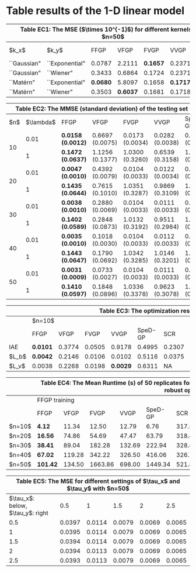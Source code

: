# Table results of the 1-D linear model

<div style="text-align: center;">
<table class="tg"><thead>
  <tr>
    <th class="tg-c3ow" colspan="7">Table EC1: The MSE ($\times 10^{-1}$) for different kernels with $n=50$</th>
  </tr></thead>
<tbody>
  <tr>
    <td class="tg-c3ow">$k_x$</td>
    <td class="tg-c3ow">$k_y$</td>
    <td class="tg-c3ow">FFGP</td>
    <td class="tg-c3ow">VFGP</td>
    <td class="tg-c3ow">FVGP</td>
    <td class="tg-baqh">VVGP</td>
    <td class="tg-baqh">SpeD-GP</td>
  </tr>
  <tr>
    <td class="tg-c3ow">``Gaussian"</td>
    <td class="tg-c3ow">``Exponential"</td>
    <td class="tg-7btt">0.0787</td>
    <td class="tg-c3ow">2.2111</td>
    <td class="tg-7btt"><b>0.1657</td>
    <td class="tg-baqh">0.2371</td>
    <td class="tg-amwm"><b>3.4309</td>
  </tr>
  <tr>
    <td class="tg-baqh">``Gaussian"</td>
    <td class="tg-baqh">``Wiener"</td>
    <td class="tg-baqh">0.3433</td>
    <td class="tg-baqh">0.6864</td>
    <td class="tg-baqh">0.1724</td>
    <td class="tg-baqh">0.2371</td>
    <td class="tg-baqh">3.7243</td>
  </tr>
  <tr>
    <td class="tg-baqh">``Mat&eacutern"</td>
    <td class="tg-baqh">``Exponential"</td>
    <td class="tg-baqh"><b>0.0680</td>
    <td class="tg-amwm">5.8097</td>
    <td class="tg-baqh">0.1658</td>
    <td class="tg-amwm"><b>0.1717</td>
    <td class="tg-baqh">3.5775</td>
  </tr>
  <tr>
    <td class="tg-baqh">``Mat&eacutern"</td>
    <td class="tg-baqh">``Wiener"</td>
    <td class="tg-baqh">0.3503</td>
    <td class="tg-baqh"><b>0.6037</td>
    <td class="tg-baqh">0.1681</td>
    <td class="tg-baqh">0.1718</td>
    <td class="tg-baqh">3.7687</td>
  </tr>
</tbody></table>






<table class="tg"><thead>
  <tr>
    <th class="tg-c3ow" colspan="8">Table EC2: The MMSE (standard deviation) of the testing set of 50 replicates</th>
  </tr></thead>
<tbody>
  <tr>
    <td class="tg-c3ow">$n$</td>
    <td class="tg-c3ow">$\lambda$</td>
    <td class="tg-c3ow">FFGP</td>
    <td class="tg-c3ow">VFGP</td>
    <td class="tg-c3ow">FVGP</td>
    <td class="tg-c3ow">VVGP</td>
    <td class="tg-c3ow">SpeD-GP</td>
    <td class="tg-c3ow">SCR</td>
  </tr>
  <tr>
    <td class="tg-c3ow" rowspan="2">10</td>
    <td class="tg-c3ow">0.01</td>
    <td class="tg-7btt"><b>0.0158 (0.0012)</td>
    <td class="tg-c3ow">0.6697 (0.0075)</td>
    <td class="tg-c3ow">0.0173 (0.0034)</td>
    <td class="tg-c3ow">0.0282 (0.0038)</td>
    <td class="tg-c3ow">0.5720 (0.0128)</td>
    <td class="tg-c3ow">0.0168 (0.0033)</td>
  </tr>
  <tr>
    <td class="tg-c3ow">1</td>
    <td class="tg-7btt"><b>0.1472 (0.0637)</td>
    <td class="tg-c3ow">1.1256 (0.1377)</td>
    <td class="tg-c3ow">1.0300 (0.3260)</td>
    <td class="tg-c3ow">0.6539 (0.3158)</td>
    <td class="tg-c3ow">1.6832 (0.3336)</td>
    <td class="tg-c3ow">1.0405 (0.3285)</td>
  </tr>
  <tr>
    <td class="tg-c3ow" rowspan="2">20</td>
    <td class="tg-c3ow">0.01</td>
    <td class="tg-7btt"><b>0.0047 (0.0010)</td>
    <td class="tg-c3ow">0.4392 (0.0079)</td>
    <td class="tg-c3ow">0.0104 (0.0033)</td>
    <td class="tg-c3ow">0.0122 (0.0034)</td>
    <td class="tg-c3ow">0.5989 (0.0099)</td>
    <td class="tg-c3ow">0.0133 (0.0035)</td>
  </tr>
  <tr>
    <td class="tg-c3ow">1</td>
    <td class="tg-7btt"><b>0.1435 (0.0644)</td>
    <td class="tg-c3ow">0.7615 (0.1010)</td>
    <td class="tg-c3ow">1.0351 (0.3287)</td>
    <td class="tg-c3ow">0.9869 (0.3109)</td>
    <td class="tg-c3ow">1.8046 (0.3395)</td>
    <td class="tg-c3ow">1.0394 (0.3278)</td>
  </tr>
  <tr>
    <td class="tg-c3ow" rowspan="2">30</td>
    <td class="tg-c3ow">0.01</td>
    <td class="tg-7btt"><b>0.0038 (0.0010)</td>
    <td class="tg-c3ow">0.2880 (0.0069)</td>
    <td class="tg-c3ow">0.0104 (0.0033)</td>
    <td class="tg-c3ow">0.0111 (0.0033)</td>
    <td class="tg-c3ow">0.5498 (0.0061)</td>
    <td class="tg-c3ow">0.0142 (0.0035)</td>
  </tr>
  <tr>
    <td class="tg-c3ow">1</td>
    <td class="tg-7btt"><b>0.1402 (0.0589)</td>
    <td class="tg-c3ow">0.2848 (0.0873)</td>
    <td class="tg-c3ow">1.0132 (0.3192)</td>
    <td class="tg-c3ow">0.9511 (0.2984)</td>
    <td class="tg-c3ow">1.7414 (0.3677)</td>
    <td class="tg-c3ow">1.0213 (0.3183)</td>
  </tr>
  <tr>
    <td class="tg-c3ow" rowspan="2">40</td>
    <td class="tg-c3ow">0.01</td>
    <td class="tg-7btt"><b>0.0035 (0.0010)</td>
    <td class="tg-c3ow">0.1018 (0.0030)</td>
    <td class="tg-c3ow">0.0104 (0.0033)</td>
    <td class="tg-c3ow">0.0112 (0.0033)</td>
    <td class="tg-c3ow">0.5243 (0.0079)</td>
    <td class="tg-c3ow">0.0131 (0.0035)</td>
  </tr>
  <tr>
    <td class="tg-c3ow">1</td>
    <td class="tg-7btt"><b>0.1443 (0.0647)</td>
    <td class="tg-c3ow">0.1790 (0.0692)</td>
    <td class="tg-c3ow">1.0342 (0.3285)</td>
    <td class="tg-c3ow">1.0146 (0.3201)</td>
    <td class="tg-c3ow">1.5919 (0.3503)</td>
    <td class="tg-c3ow">1.0392 (0.3287)</td>
  </tr>
  <tr>
    <td class="tg-c3ow" rowspan="2">50</td>
    <td class="tg-c3ow">0.01</td>
    <td class="tg-7btt"><b>0.0031 (0.0009)</td>
    <td class="tg-c3ow">0.0733 (0.0027)</td>
    <td class="tg-c3ow">0.0104 (0.0033)</td>
    <td class="tg-c3ow">0.0111 (0.0033)</td>
    <td class="tg-c3ow">0.3291 (0.0045)</td>
    <td class="tg-c3ow">0.0133 (0.0036)</td>
  </tr>
  <tr>
    <td class="tg-c3ow">1</td>
    <td class="tg-7btt"><b>0.1410 (0.0597)</td>
    <td class="tg-c3ow">0.1848 (0.0896)</td>
    <td class="tg-c3ow">1.0336 (0.3378)</td>
    <td class="tg-c3ow">0.9623 (0.3078)</td>
    <td class="tg-c3ow">1.4821 (0.3543)</td>
    <td class="tg-c3ow">1.0438 (0.3391)</td>
  </tr>
</tbody></table>






<table class="tg"><thead>
  <tr>
    <th class="tg-c3ow"></th>
    <th class="tg-c3ow" colspan="12">Table EC3: The optimization results with $n=10$ and $n=50$</th>
  </tr></thead>
<tbody>
  <tr>
    <td class="tg-0pky"></td>
    <td class="tg-0pky" colspan="6">$n=10$</td>
    <td class="tg-0lax" colspan="6">$n=50$</td>
  </tr>
  <tr>
    <td class="tg-c3ow"></td>
    <td class="tg-c3ow">FFGP</td>
    <td class="tg-c3ow">VFGP</td>
    <td class="tg-c3ow">FVGP</td>
    <td class="tg-c3ow">VVGP</td>
    <td class="tg-c3ow">SpeD-GP</td>
    <td class="tg-c3ow">SCR</td>
    <td class="tg-baqh">FFGP</td>
    <td class="tg-baqh">VFGP</td>
    <td class="tg-baqh">FVGP</td>
    <td class="tg-baqh">VVGP</td>
    <td class="tg-baqh">SpeD-GP</td>
    <td class="tg-baqh">SCR</td>
  </tr>
  <tr>
    <td class="tg-c3ow">IAE</td>
    <td class="tg-7btt"><b>0.0101</td>
    <td class="tg-c3ow">0.3774</td>
    <td class="tg-c3ow">0.0505 </td>
    <td class="tg-c3ow">0.9178</td>
    <td class="tg-c3ow">0.4995</td>
    <td class="tg-c3ow">0.2307</td>
    <td class="tg-1wig"><b>0.0003</td>
    <td class="tg-0lax">0.0099</td>
    <td class="tg-0lax">0.0009</td>
    <td class="tg-0lax">0.0179</td>
    <td class="tg-0lax">0.4871</td>
    <td class="tg-0lax">0.0686</td>
  </tr>
  <tr>
    <td class="tg-c3ow">$L_b$</td>
    <td class="tg-7btt"><b>0.0042</td>
    <td class="tg-c3ow">0.2146</td>
    <td class="tg-c3ow">0.0106</td>
    <td class="tg-c3ow">0.0102</td>
    <td class="tg-c3ow">0.5116</td>
    <td class="tg-c3ow">0.0375</td>
    <td class="tg-1wig"><b>0.0033</td>
    <td class="tg-0lax">0.0177</td>
    <td class="tg-0lax">0.0107</td>
    <td class="tg-0lax">0.0101</td>
    <td class="tg-0lax">0.4315</td>
    <td class="tg-0lax">0.0106</td>
  </tr>
  <tr>
    <td class="tg-c3ow">$L_v$</td>
    <td class="tg-c3ow">0.0038</td>
    <td class="tg-c3ow">0.2268</td>
    <td class="tg-c3ow">0.0198 </td>
    <td class="tg-7btt"><b>0.0029</td>
    <td class="tg-c3ow">0.6311</td>
    <td class="tg-c3ow">NA</td>
    <td class="tg-0lax">0.0008</td>
    <td class="tg-0lax">0.0878</td>
    <td class="tg-0lax">0.0034</td>
    <td class="tg-1wig"><b>0.0001</td>
    <td class="tg-0lax">0.5743</td>
    <td class="tg-0lax">NA</td>
  </tr>
</tbody></table>






<table class="tg"><thead>
  <tr>
    <th class="tg-c3ow"></th>
    <th class="tg-c3ow" colspan="12">Table EC4: The Mean Runtime (s) of 50 replicates for different methods for training and the runtime (s) for robust optimization</th>
  </tr></thead>
<tbody>
  <tr>
    <td class="tg-c3ow"></td>
    <td class="tg-c3ow" colspan="6">FFGP training</td>
    <td class="tg-c3ow" colspan="6">Robust optimization</td>
  </tr>
  <tr>
    <td class="tg-c3ow"></td>
    <td class="tg-c3ow">FFGP</td>
    <td class="tg-c3ow">VFGP</td>
    <td class="tg-c3ow">FVGP</td>
    <td class="tg-c3ow">VVGP</td>
    <td class="tg-c3ow">SpeD-GP</td>
    <td class="tg-c3ow">SCR</td>
    <td class="tg-baqh">FFGP</td>
    <td class="tg-baqh">VFGP</td>
    <td class="tg-baqh">FVGP</td>
    <td class="tg-baqh">VVGP</td>
    <td class="tg-baqh">SpeD-GP</td>
    <td class="tg-baqh">SCR</td>
  </tr>
  <tr>
    <td class="tg-c3ow">$n=10$</td>
    <td class="tg-7btt"><b>4.12</td>
    <td class="tg-c3ow">11.34</td>
    <td class="tg-c3ow">12.50</td>
    <td class="tg-c3ow">12.79</td>
    <td class="tg-c3ow">6.76</td>
    <td class="tg-c3ow">317.57</td>
    <td class="tg-amwm"><b>18.67</td>
    <td class="tg-baqh">21.86</td>
    <td class="tg-baqh">25.19</td>
    <td class="tg-baqh">58.37</td>
    <td class="tg-baqh">79.71</td>
    <td class="tg-baqh">56.83</td>
  </tr>
  <tr>
    <td class="tg-c3ow">$n=20$</td>
    <td class="tg-7btt"><b>16.56</td>
    <td class="tg-c3ow">74.86</td>
    <td class="tg-c3ow">54.69</td>
    <td class="tg-c3ow">47.47</td>
    <td class="tg-c3ow">63.79</td>
    <td class="tg-c3ow">318.44</td>
    <td class="tg-amwm">-</td>
    <td class="tg-baqh">-</td>
    <td class="tg-baqh">-</td>
    <td class="tg-baqh">-</td>
    <td class="tg-baqh">-</td>
    <td class="tg-baqh">-</td>
  </tr>
  <tr>
    <td class="tg-c3ow">$n=30$</td>
    <td class="tg-7btt"><b>38.41</td>
    <td class="tg-c3ow">89.04</td>
    <td class="tg-c3ow">182.28</td>
    <td class="tg-c3ow">132.69</td>
    <td class="tg-c3ow">222.94</td>
    <td class="tg-c3ow">328.84</td>
    <td class="tg-baqh">-</td>
    <td class="tg-baqh">-</td>
    <td class="tg-baqh">-</td>
    <td class="tg-amwm">-</td>
    <td class="tg-baqh">-</td>
    <td class="tg-baqh">-</td>
  </tr>
  <tr>
    <td class="tg-baqh">$n=40$</td>
    <td class="tg-amwm"><b>67.02</td>
    <td class="tg-baqh">119.28</td>
    <td class="tg-baqh">342.22</td>
    <td class="tg-baqh">326.50</td>
    <td class="tg-baqh">416.06</td>
    <td class="tg-baqh">326.72</td>
    <td class="tg-baqh">-</td>
    <td class="tg-baqh">-</td>
    <td class="tg-baqh">-</td>
    <td class="tg-baqh">-</td>
    <td class="tg-baqh">-</td>
    <td class="tg-baqh">-</td>
  </tr>
  <tr>
    <td class="tg-baqh">$n=50$</td>
    <td class="tg-amwm"><b>101.42</td>
    <td class="tg-baqh">134.50</td>
    <td class="tg-baqh">1663.86</td>
    <td class="tg-baqh">698.00</td>
    <td class="tg-baqh">1449.34</td>
    <td class="tg-baqh">521.89</td>
    <td class="tg-amwm"><b>26.17</td>
    <td class="tg-baqh">33.61</td>
    <td class="tg-baqh">391.90</td>
    <td class="tg-baqh">1622.36</td>
    <td class="tg-baqh">410.69</td>
    <td class="tg-baqh">86.41</td>
  </tr>
</tbody></table>



<table class="tg"><thead>
  <tr>
    <th class="tg-c3ow" colspan="6">Table EC5: The MSE for different settings of $\tau_x$ and $\tau_y$ with $n=50$</th>
  </tr></thead>
<tbody>
  <tr>
    <td class="tg-c3ow">$\tau_x$: below,&nbsp;&nbsp; $\tau_y$: right</td>
    <td class="tg-c3ow">0.5</td>
    <td class="tg-c3ow">1</td>
    <td class="tg-c3ow">1.5</td>
    <td class="tg-c3ow">2</td>
    <td class="tg-c3ow">2.5</td>
  </tr>
  <tr>
    <td class="tg-c3ow">0.5</td>
    <td class="tg-7btt">0.0397</td>
    <td class="tg-c3ow">0.0114</td>
    <td class="tg-c3ow">0.0079</td>
    <td class="tg-c3ow">0.0069</td>
    <td class="tg-c3ow">0.0065</td>
  </tr>
  <tr>
    <td class="tg-c3ow">1</td>
    <td class="tg-7btt">0.0395</td>
    <td class="tg-c3ow">0.0114</td>
    <td class="tg-c3ow">0.0079</td>
    <td class="tg-c3ow">0.0069</td>
    <td class="tg-c3ow">0.0065</td>
  </tr>
  <tr>
    <td class="tg-c3ow">1.5</td>
    <td class="tg-7btt">0.0394</td>
    <td class="tg-c3ow">0.0114</td>
    <td class="tg-c3ow">0.0079</td>
    <td class="tg-c3ow">0.0069</td>
    <td class="tg-c3ow">0.0065</td>
  </tr>
  <tr>
    <td class="tg-c3ow">2</td>
    <td class="tg-7btt">0.0394</td>
    <td class="tg-c3ow">0.0113</td>
    <td class="tg-c3ow">0.0079</td>
    <td class="tg-c3ow">0.0069</td>
    <td class="tg-c3ow">0.0065</td>
  </tr>
  <tr>
    <td class="tg-c3ow">2.5</td>
    <td class="tg-7btt">0.0393</td>
    <td class="tg-c3ow">0.0113</td>
    <td class="tg-c3ow">0.0079</td>
    <td class="tg-c3ow">0.0069</td>
    <td class="tg-c3ow">0.0065</td>
  </tr>
</tbody></table>
